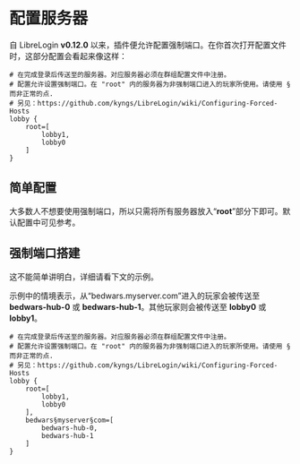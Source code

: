 # 配置服务器

自 LibreLogin **v0.12.0** 以来，插件便允许配置强制端口。在你首次打开配置文件时，这部分配置会看起来像这样：

<!--
  这段内容需要改进：
  原因：Shiki 不支持渲染 HOCON 格式
-->

```
# 在完成登录后传送至的服务器。对应服务器必须在群组配置文件中注册。
# 配置允许设置强制端口。在 "root" 内的服务器为非强制端口进入的玩家所使用。请使用 § 而非正常的点.
# 另见：https://github.com/kyngs/LibreLogin/wiki/Configuring-Forced-Hosts
lobby {
    root=[
        lobby1,
        lobby0
    ]
}
```

## 简单配置

大多数人不想要使用强制端口，所以只需将所有服务器放入“**root**”部分下即可。默认配置中可见参考。

## 强制端口搭建

这不能简单讲明白，详细请看下文的示例。

示例中的情境表示，从“bedwars.myserver.com”进入的玩家会被传送至 **bedwars-hub-0** 或 **bedwars-hub-1**。其他玩家则会被传送至 **lobby0** 或 **lobby1**。

<!--
  这段内容需要改进：
  原因：Shiki 不支持渲染 HOCON 格式
-->

```
# 在完成登录后传送至的服务器。对应服务器必须在群组配置文件中注册。
# 配置允许设置强制端口。在 "root" 内的服务器为非强制端口进入的玩家所使用。请使用 § 而非正常的点.
# 另见：https://github.com/kyngs/LibreLogin/wiki/Configuring-Forced-Hosts
lobby {
    root=[
        lobby1,
        lobby0
    ],
    bedwars§myserver§com=[
        bedwars-hub-0,
        bedwars-hub-1
    ]
}
```